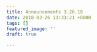 ```yaml
---
title: Announcements 3.26.18
date: 2018-03-26 13:33:21 +0000
tags: []
featured_image: ''
draft: true

---
```

